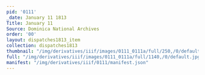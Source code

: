```yaml
---
pid: '0111'
_date: January 11 1813
Title: January 11
Source: Dominica National Archives
order: '00'
layout: dispatches1813_item
collection: dispatches1813
thumbnail: "/img/derivatives/iiif/images/0111_0111a/full/250,/0/default.jpg"
full: "/img/derivatives/iiif/images/0111_0111a/full/1140,/0/default.jpg"
manifest: "/img/derivatives/iiif/0111/manifest.json"
---
```

